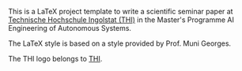 This is a LaTeX project template to write a scientific seminar paper at [Technische Hochschule Ingolstat (THI)](www.thi.de)
in the Master's Programme AI Engineering of Autonomous Systems.

The LaTeX style is based on a style provided by Prof. Muni Georges.

The THI logo belongs to [THI](www.thi.de).
